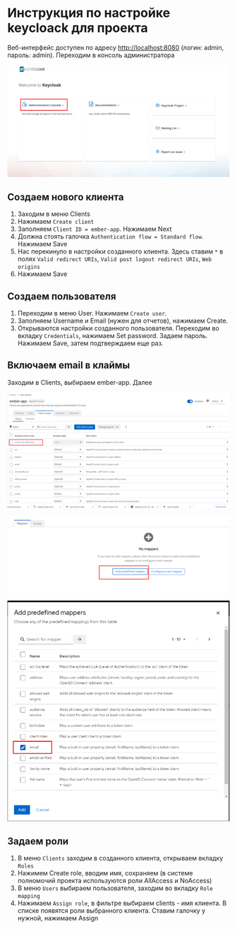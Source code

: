 # Инструкция по настройке keycloack для проекта

Веб-интерфейс доступен по адресу <http://localhost:8080> (логин: admin, пароль: admin). Переходим в консоль администратора

   ![Keycloack welcome page](images/keycloack_welcome_page.png)

## Создаем нового клиента

1. Заходим в меню Clients
2. Нажимаем `Create client`
3. Заполняем `Client ID = ember-app`. Нажимаем Next
4. Должна стоять галочка `Authentication flow = Standard flow`. Нажимаем Save
5. Нас перекинуло в настройки созданного клиента. Здесь ставим `*` в полях `Valid redirect URIs`, `Valid post logout redirect URIs`, `Web origins`
6. Нажимаем Save

## Создаем пользователя

1. Переходим в меню User. Нажимаем `Create user`.
2. Заполняем Username и Email (нужен для отчетов), нажимаем Create.
3. Открываются настройки созданного пользователя. Переходим во вкладку `Credentials`, нажимаем Set password. Задаем пароль. Нажимаем Save, затем подтверждаем еще раз.

## Включаем email в клаймы

Заходим в Clients, выбираем ember-app. Далее

![Keycloack welcome page](images/keycloack_email_claim1.png)

![Keycloack welcome page](images/keycloack_email_claim2.png)

![Keycloack welcome page](images/keycloack_email_claim3.png)

## Задаем роли

1. В меню `Clients` заходим в созданного клиента, открываем вкладку `Roles`
2. Нажимем Create role, вводим имя, сохраняем (в системе полномочий проекта используются роли AllAccess и NoAccess)
3. В меню `Users` выбираем пользователя, заходим во вкладку `Role mapping`
4. Нажимаем `Assign role`, в фильтре выбираем clients - имя клиента. В списке появятся роли выбранного клиента. Ставим галочку у нужной, нажимаем Assign
